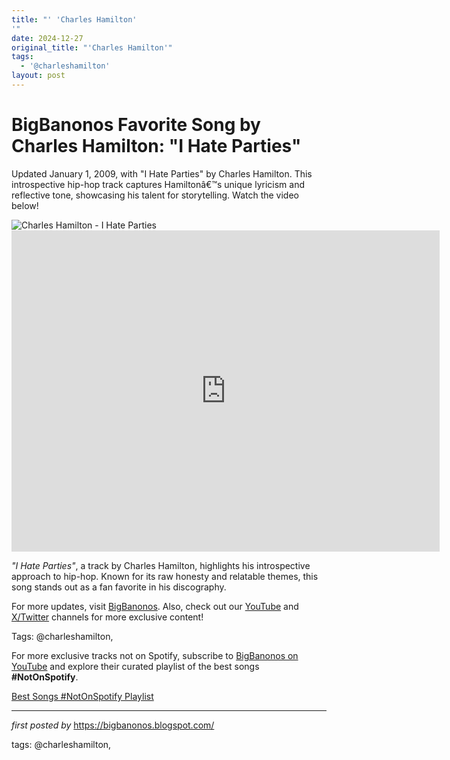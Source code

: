 ```yaml
---
title: "' 'Charles Hamilton'
'"
date: 2024-12-27
original_title: "'Charles Hamilton'"
tags:
  - '@charleshamilton'
layout: post
---
```

<!-- Title of the Post -->
<h1 >BigBanonos Favorite Song by Charles Hamilton: "I Hate Parties"</h1> <!-- Introductory Text -->
<p >Updated January 1, 2009, with "I Hate Parties" by Charles Hamilton. This introspective hip-hop track captures Hamiltonâ€™s unique lyricism and reflective tone, showcasing his talent for storytelling. Watch the video below!</p> <!-- Featured Image -->
<div > <img src="https://i.scdn.co/image/fdb83fd3d9c8c6ea536b2cc69f542a768c47e0ce" alt="Charles Hamilton - I Hate Parties" />
</div> <!-- YouTube Video Embed -->
<div > <iframe width="685" height="514" src="https://www.youtube.com/embed/tIYxXgA9RcY" title="Charles Hamilton - I Hate Parties" frameborder="0" allow="accelerometer; autoplay; clipboard-write; encrypted-media; gyroscope; picture-in-picture; web-share" referrerpolicy="strict-origin-when-cross-origin" allowfullscreen></iframe>
</div> <!-- Song Information -->
<div > <p><em>"I Hate Parties"</em>, a track by Charles Hamilton, highlights his introspective approach to hip-hop. Known for its raw honesty and relatable themes, this song stands out as a fan favorite in his discography.</p>
</div> <!-- Footer Links -->
<div > <p>For more updates, visit <a href="https://bigbanonos.blogspot.com/" target="_blank">BigBanonos</a>. Also, check out our <a href="https://www.youtube.com/@BigBanonos" target="_blank">YouTube</a> and <a href="https://x.com/bigbanonos" target="_blank">X/Twitter</a> channels for more exclusive content!</p>
</div> <!-- Tags -->
<p >Tags: @charleshamilton,</p>


<!--Subscribe and Playlist Links-->
<div>
    <p>For more exclusive tracks not on Spotify, subscribe to <a href="https://www.youtube.com/@BigBanonos" target="_blank">BigBanonos on YouTube</a> and explore their curated playlist of the best songs <strong>#NotOnSpotify</strong>.</p>
    <p><a href="https://www.youtube.com/playlist?list=PLtuNtuTatqI0kFahUCbtbfenC_ET5O_tr" target="_blank">Best Songs #NotOnSpotify Playlist<br /></a></p></div>

<hr />

<p><em>first posted by</em> <a href="https://bigbanonos.blogspot.com/" rel="noopener" target="_new">https://bigbanonos.blogspot.com/</a></p>

<p>tags: @charleshamilton,</p>
